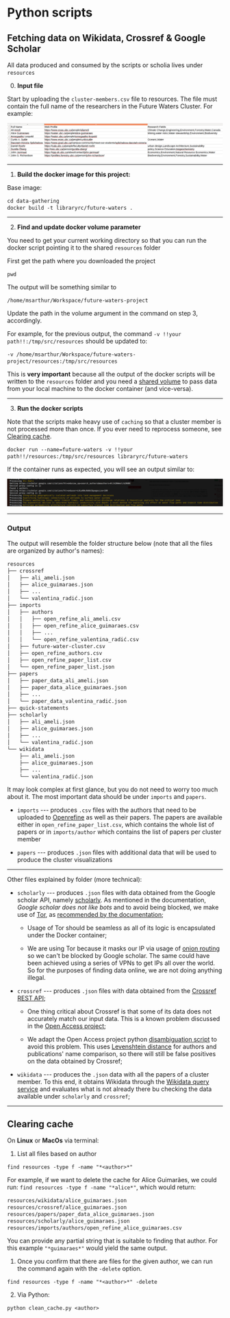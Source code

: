 # Python scripts


## Fetching data on Wikidata, Crossref & Google Scholar

All data produced and consumed by the scripts or scholia lives under `resources`


0. **Input file**

Start by uploading the `cluster-members.csv` file to resources. The file must contain the full name of the researchers in the Future Waters Cluster. For example:

![title](csv-example.png)


___

1. **Build the docker image for this project:**

Base image:

```shell
cd data-gathering
docker build -t libraryrc/future-waters .
```

___

2. **Find and update docker volume parameter**

You need to get your current working directory so that you can run the docker script pointing it to the shared `resources` folder

First get the path where you downloaded the project

```shell
pwd
```

The output will be something similar to  

```shell
/home/msarthur/Workspace/future-waters-project
```

Update the path in the volume argument in the command on step 3, accordingly.

For example, for the previous output, the command `-v !!your path!!:/tmp/src/resources` should be updated to: 

```shell
-v /home/msarthur/Workspace/future-waters-project/resources:/tmp/src/resources
```

This is **very important** because all the output of the docker scripts will be written to the `resources` folder and you need a [shared volume](https://docs.docker.com/storage/volumes/) to pass data from your local machine to the docker container (and vice-versa).

___


3. **Run the docker scripts**

Note that the scripts make heavy use of `caching` so that a cluster member is not processed more than once. If you ever need to reprocess someone, see [Clearing cache](##Clearing-cache).


```shell
docker run --name=future-waters -v !!your path!!/resources:/tmp/src/resources libraryrc/future-waters
```

If the container runs as expected, you will see an output similar to:

![title](docker-example.png)
___

### Output

The output will resemble the folder structure below (note that all the files are organized by author's names):



```
resources
├── crossref
│   ├── ali_ameli.json
│   ├── alice_guimaraes.json
│   ├── ...
│   └── valentina_radić.json
├── imports
│   ├── authors
│   │   ├── open_refine_ali_ameli.csv
│   │   ├── open_refine_alice_guimaraes.csv
│   │   ├── ...
│   │   └── open_refine_valentina_radić.csv
│   ├── future-water-cluster.csv
│   ├── open_refine_authors.csv
│   ├── open_refine_paper_list.csv
│   └── open_refine_paper_list.json
├── papers
│   ├── paper_data_ali_ameli.json
│   ├── paper_data_alice_guimaraes.json
│   ├── ...
│   └── paper_data_valentina_radić.json
├── quick-statements
├── scholarly
│   ├── ali_ameli.json
│   ├── alice_guimaraes.json
│   ├── ...
│   └── valentina_radić.json
└── wikidata
    ├── ali_ameli.json
    ├── alice_guimaraes.json
    ├── ...
    └── valentina_radić.json

```

It may look complex at first glance, but you do not need to worry too much about it. 
The most important data should be under `imports` and `papers`.

* `imports` --- produces `.csv` files with the authors that need to be uploaded to [Openrefine](open-refine.md) as well as their papers. The papers are available either in `open_refine_paper_list.csv`, which contains the whole list of papers or in `imports/author` which contains the list of papers per cluster member

* `papers` --- produces `.json` files with additional data that will be used to produce the cluster visualizations

___


Other files explained by folder (more technical):


* `scholarly` --- produces `.json` files with data obtained from the Google scholar API, namely [scholarly](https://pypi.org/project/scholarly/). As mentioned in the documentation, *Google scholar does not like bots* and to avoid being blocked, we make use of [Tor](https://www.torproject.org/about/history/), as [recommended by the documentation](https://scholarly.readthedocs.io/en/latest/quickstart.html#using-proxies);

    * Usage of Tor should be seamless as all of its logic is encapsulated under the Docker container;

    * We are using Tor because it masks our IP via usage of [onion routing](https://en.wikipedia.org/wiki/Onion_routing) so we can't be blocked by Google scholar. The same could have been achieved using a series of VPNs to get IPs all over the world. So for the purposes of finding data online, we are not doing anything illegal.

* `crossref` --- produces `.json` files with data obtained from the [Crossref REST API](https://www.crossref.org/education/retrieve-metadata/rest-api/);

    * One thing critical about Crossref is that some of its data does not accurately match our input data. This is a known problem discussed in the [Open Access project](https://github.com/OpenAPC/openapc-de);
    
    * We adapt the Open Access project python [disambiguation script](https://github.com/OpenAPC/openapc-de/blob/master/python/import_dois.py) to avoid this problem. This uses [Levenshtein distance](https://en.wikipedia.org/wiki/Levenshtein_distance) for authors and publications' name comparison, so there will still be false positives on the data obtained by Crossref;

* `wikidata` --- produces the `.json` data with all the papers of a cluster member. To this end, it obtains Wikidata through the [Wikidata query service](https://www.wikidata.org/wiki/Wikidata:SPARQL_query_service) and evaluates what is not already there bu checking the data available under `scholarly` and `crossref`;




___


## Clearing cache


On **Linux** or **MacOs** via terminal:

1. List all files based on author

```shell
find resources -type f -name "*<author>*"
```

For example, if we want to delete the cache for Alice Guimarães, we could run: `find resources -type f -name "*alice*"`, which would return:

```shell
resources/wikidata/alice_guimaraes.json
resources/crossref/alice_guimaraes.json
resources/papers/paper_data_alice_guimaraes.json
resources/scholarly/alice_guimaraes.json
resources/imports/authors/open_refine_alice_guimaraes.csv
```

You can provide any partial string that is suitable to finding that author. For this example `"*guimaraes*"` would yield the same output.


1. Once you confirm that there are files for the given author, we can run the command again with the `-delete` option. 


```shell
find resources -type f -name "*<author>*" -delete
```

2. Via Python:


```shell
python clean_cache.py <author>
```